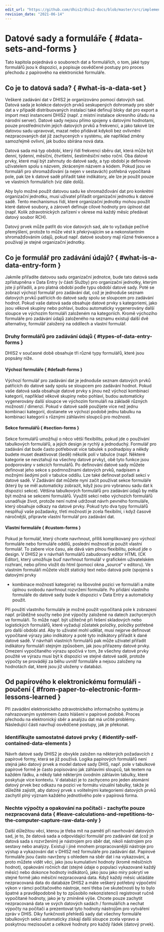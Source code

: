```yaml
---
edit_url: "https://github.com/dhis2/dhis2-docs/blob/master/src/implementation/data-sets-and-forms.md"
revision_date: "2021-06-14"
---
```


# Datové sady a formuláře { #data-sets-and-forms }

Tato kapitola pojednává o souborech dat a formulářích, o tom, jaké typy formulářů jsou k dispozici, a popisuje osvědčené postupy pro proces přechodu z papírového na elektronické formuláře.

## Co je to datová sada? { #what-is-a-data-set }

Veškeré zadávání dat v DHIS2 je organizováno pomocí datových sad. Datová sada je kolekce datových prvků seskupených dohromady pro sběr dat a v případě distribuovaných instalací také definují bloky dat pro export a import mezi instancemi DHIS2 (např. z místní instalace okresního úřadu na národní server). Datové sady nejsou přímo spojeny s datovými hodnotami, pouze prostřednictvím jejich datových prvků a frekvencí, a jako takové lze datovou sadu upravovat, mazat nebo přidávat kdykoli bez ovlivnění nezpracovaných dat již zachycených v systému, ale například změny samozřejmě ovlivní, jak budou sbírána nová data.

Datová sada má typ období, který řídí frekvenci sběru dat, která může být denní, týdenní, měsíční, čtvrtletní, šestiměsíční nebo roční. Oba datové prvky, které mají být zahrnuty do datové sady, a typ období je definován uživatelem spolu s názvem, zkráceným názvem a kódem. Pokud jsou ve formuláři pro shromažďování (a nejen v sestavách) potřebná vypočítaná pole, pak lze k datové sadě přiřadit také indikátory, ale lze je použít pouze ve vlastních formulářích (viz dále dolů).

Aby bylo možné použít datovou sadu ke shromažďování dat pro konkrétní organizační jednotku, musí uživatel přiřadit organizační jednotku k datové sadě. Tento mechanismus řídí, které organizační jednotky mohou použít které datové soubory, a zároveň definuje cílové hodnoty pro úplnost dat (např. Kolik zdravotnických zařízení v okrese má každý měsíc předávat datový soubor RCH).

Datový prvek může patřit do více datových sad, ale to vyžaduje pečlivé přemýšlení, protože to může vést k překrývajícím se a nekonstantním shromažďováním údajů, pokud např. datové soubory mají různé frekvence a používají je stejné organizační jednotky.

## Co je formulář pro zadávání údajů? { #what-is-a-data-entry-form }

Jakmile přiřadíte datovou sadu organizační jednotce, bude tato datová sada zpřístupněna v Data Entry (v části Služby) pro organizační jednotky, kterým jste ji přiřadili, a pro platná období podle typu období datové sady. Poté se zobrazí výchozí formulář pro zadávání dat, což je jednoduše seznam datových prvků patřících do datové sady spolu se sloupcem pro zadávání hodnot. Pokud vaše datová sada obsahuje datové prvky s kategoriemi, jako jsou věkové skupiny nebo pohlaví, budou automaticky vygenerovány další sloupce ve výchozím formuláři založeném na kategoriích. Kromě výchozího formuláře pro zadávání údajů založeného na seznamu existují další dvě alternativy, formulář založený na oddílech a vlastní formulář.

### Druhy formulářů pro zadávání údajů { #types-of-data-entry-forms }

DHIS2 v současné době obsahuje tři různé typy formulářů, které jsou popsány níže.

#### Výchozí formuláře { #default-forms }

Výchozí formulář pro zadávání dat je jednoduše seznam datových prvků patřících do datové sady spolu se sloupcem pro zadávání hodnot. Pokud vaše datová sada obsahuje datové prvky s jinou než výchozí kombinací kategorií, například věkové skupiny nebo pohlaví, budou automaticky vygenerovány další sloupce ve výchozím formuláři na základě různých možností / dimenzí. Pokud v datové sadě použijete více než jednu kombinaci kategorií, dostanete ve výchozí podobě jednu tabulku na kombinaci kategorií s různými záhlavími sloupců pro možnosti.

#### Sekce formulářů { #section-forms }

Sekce formulářů umožňují o něco větší flexibilitu, pokud jde o používání tabulkových formulářů, a jejich design je rychlý a jednoduchý. Formulář pro zadávání dat bude často potřebovat více tabulek s podnadpisy a někdy budete muset deaktivovat (šedě) několik polí v tabulce (např. Některé kategorie se nevztahují na všechny datové prvky), obě tyto funkce jsou podporovány v sekcích formulářů. Po definování datové sady můžete definovat jeho sekce s podmnožinami datových prvků, nadpisem a možnými šedými poli v tabulce oddílu. Lze také definovat pořadí sekcí v datové sadě. V Zadávání dat můžete nyní začít používat sekce formuláře (který by se měl automaticky zobrazit, když jsou pro vybranou sadu dat k dispozici sekce). Většina tabulkových formulářů pro zadávání údajů by měla být možná se sekcemi formulářů. Využití sekcí nebo výchozích formulářů usnadňuje život, protože není nutné udržovat návrh pevného formuláře, který obsahuje odkazy na datové prvky. Pokud tyto dva typy formulářů nesplňují vaše požadavky, třetí možností je zcela flexibilní, i když časově náročnější, připravte vlastní formulář pro zadávání dat.

#### Vlastní formuláře { #custom-forms }

Pokud je formulář, který chcete navrhnout, příliš komplikovaný pro výchozí formuláře nebo formuláře oddílů, poslední možností je použít vlastní formulář. To zabere více času, ale dává vám plnou flexibilitu, pokud jde o design. V DHIS2 je v návrháři formulářů zabudovaný editor HTML (CK Editor), který umožňuje buď navrhnout formulář v grafickém uživatelském rozhraní, nebo přímo vložit do html (pomocí okna „source“ v editoru). Ve vlastním formuláři můžete vložit statický text nebo datová pole (spojená s datovými prvky

- kombinace možností kategorie) na libovolné pozici ve formuláři a máte úplnou svobodu navrhnout rozvržení formuláře. Po přidání vlastního formuláře do datové sady bude k dispozici v Data Entry a automaticky použit.

Při použití vlastního formuláře je možné použít vypočítaná pole k zobrazení např. průběžné součty nebo jiné výpočty založené na datech zachycených ve formuláři. To může např. být užitečné při řešení skladových nebo logistických formulářů, které vyžadují zůstatek položky, položky potřebné pro další období atd. Aby to uživatel mohl udělat, musí nejprve definovat vypočítané výrazy jako indikátory a poté tyto indikátory přiřadit k dané datové sadě. V návrháři vlastních formulářů pak může uživatel přiřadit indikátory formuláři stejným způsobem, jak jsou přiřazeny datové prvky. Omezení vypočítaného výrazu spočívá v tom, že všechny datové prvky použité ve výrazu musí být k dispozici ve stejné datové sadě, protože výpočty se provádějí za běhu uvnitř formuláře a nejsou založeny na hodnotách dat, které jsou již uloženy v databázi.

## Od papírového k elektronickému formuláři - poučení { #from-paper-to-electronic-form-lessons-learned }

Při zavádění elektronického zdravotnického informačního systému je nahrazovaným systémem často hlášení v papírové podobě. Proces přechodu na elektronický sběr a analýzu dat má určité problémy. Následující části navrhují osvědčené postupy, jak je překonat.

### Identifikujte samostatné datové prvky { #identify-self-contained-data-elements }

Návrh datové sady DHIS2 je obvykle založen na některých požadavcích z papírové formy, která se již používá. Logika papírových formulářů není stejná jako datový prvek a model datové sady DHIS, např. pole v tabulkové papírové formě je často popisováno jak záhlavími sloupců, tak textem na každém řádku, a někdy také některým úvodním záhlavím tabulky, které poskytuje více kontextu. V databázi je to zachyceno pro jeden atomární datový prvek bez odkazu na pozici ve formátu vizuální tabulky, takže je důležité zajistit, aby datový prvek s volitelnými kategoriemi datových prvků zachytil plný význam každého jednotlivého pole v papírová forma.

### Nechte výpočty a opakování na počítači - zachyťte pouze nezpracovaná data { #leave-calculations-and-repetitions-to-the-computer-capture-raw-data-only }

Další důležitou věcí, kterou je třeba mít na paměti při navrhování datových sad, je to, že datová sada a odpovídající formulář pro zadávání dat (což je datová sada s rozvržením) je nástrojem pro sběr dat, nikoli nástrojem pro sestavy nebo analýzy. Existují i jiné mnohem propracovanější nástroje pro výstup a vykazování dat v DHIS2 než formuláře pro zadávání dat. Papírové formuláře jsou často navrženy s ohledem na sběr dat i na vykazování, a proto můžete vidět věci, jako jsou kumulativní hodnoty (kromě měsíčních hodnot), opakování ročních dat (stejné údaje o populaci vykazované každý měsíc) nebo dokonce hodnoty indikátorů, jako jsou jako míry pokrytí ve stejné formě jako měsíční nezpracovaná data. Když každý měsíc ukládáte nezpracovaná data do databáze DHIS2 a máte veškerý potřebný výpočetní výkon v rámci počítačového nástroje, není třeba (ve skutečnosti by to bylo špatné a pravděpodobně by to způsobilo nekonzistenci) registrovat ručně vypočítané hodnoty, jako je ty zmíněné výše. Chcete pouze zachytit nezpracovaná data ve svých datových sadách / formulářích a nechat výpočty na počítači a prezentovat tyto hodnoty nástrojům pro vytváření zpráv v DHIS. Díky funkčnosti přehledů sady dat všechny formuláře tabulkových sekcí automaticky získají další sloupce zcela vpravo a poskytnou mezisoučet a celkové hodnoty pro každý řádek (datový prvek).
